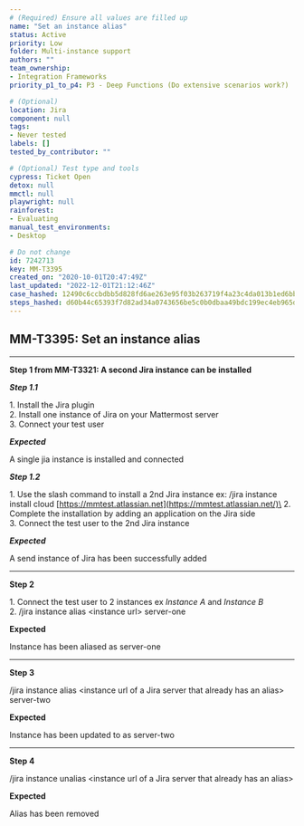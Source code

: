 ```yaml
---
# (Required) Ensure all values are filled up
name: "Set an instance alias"
status: Active
priority: Low
folder: Multi-instance support
authors: ""
team_ownership:
- Integration Frameworks
priority_p1_to_p4: P3 - Deep Functions (Do extensive scenarios work?)

# (Optional)
location: Jira
component: null
tags:
- Never tested
labels: []
tested_by_contributor: ""

# (Optional) Test type and tools
cypress: Ticket Open
detox: null
mmctl: null
playwright: null
rainforest:
- Evaluating
manual_test_environments:
- Desktop

# Do not change
id: 7242713
key: MM-T3395
created_on: "2020-10-01T20:47:49Z"
last_updated: "2022-12-01T21:12:46Z"
case_hashed: 12490c6ccbdbb5d828fd6ae263e95f03b263719f4a23c4da013b1ed6bb9309e34e120e295c8c139126955388f75d7cf8
steps_hashed: d60b44c65393f7d82ad34a0743656be5c0b0dbaa49bdc199ec4eb965d11799fb82d0edc172325f923ed7cd3faaf2c723
---
```


<!-- (Auto-generated) Based on frontmatter's "key" and "name" -->

## MM-T3395: Set an instance alias

---

**Step 1 from MM-T3321: A second Jira instance can be installed**

<!-- (Auto-generated) Note: Steps 1.1 to 1.2 should not be updated here. Instead, modify directly to the referenced MM-T3321 test case. -->

_**Step 1.1**_

1\. Install the Jira plugin\
2\. Install one instance of Jira on your Mattermost server\
3\. Connect your test user

_**Expected**_

A single jia instance is installed and connected

_**Step 1.2**_

1\. Use the slash command to install a 2nd Jira instance ex: /jira instance install cloud [https://mmtest.atlassian.net](https://mmtest.atlassian.net/)\
2\. Complete the installation by adding an application on the Jira side\
3\. Connect the test user to the 2nd Jira instance

_**Expected**_

A send instance of Jira has been successfully added

---

**Step 2**

1\. Connect the test user to 2 instances ex _Instance A_ and _Instance B_\
2\. /jira instance alias \<instance url> server-one

**Expected**

Instance has been aliased as server-one

---

**Step 3**

/jira instance alias \<instance url of a Jira server that already has an alias> server-two

**Expected**

Instance has been updated to as server-two

---

**Step 4**

/jira instance unalias \<instance url of a Jira server that already has an alias>

**Expected**

Alias has been removed
